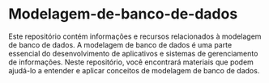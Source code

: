 # Modelagem-de-banco-de-dados
 Este repositório contém informações e recursos relacionados à modelagem de banco de dados. A modelagem de banco de dados é uma parte essencial do desenvolvimento de aplicativos e sistemas de gerenciamento de informações. Neste repositório, você encontrará materiais que podem ajudá-lo a entender e aplicar conceitos de modelagem de banco de dados.
